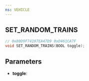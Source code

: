 ```yaml
---
ns: VEHICLE
---
```

## SET_RANDOM_TRAINS

```c
// 0x80D9F74197EA47D9 0xD461CA7F
void SET_RANDOM_TRAINS(BOOL toggle);
```


## Parameters
* **toggle**: 

